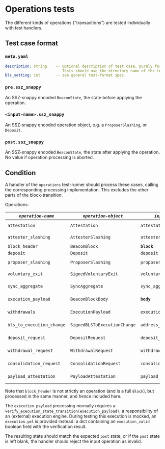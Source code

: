 # Operations tests

The different kinds of operations ("transactions") are tested individually with
test handlers.

## Test case format

### `meta.yaml`

```yaml
description: string    -- Optional description of test case, purely for debugging purposes.
                          Tests should use the directory name of the test case as identifier, not the description.
bls_setting: int       -- see general test-format spec.
```

### `pre.ssz_snappy`

An SSZ-snappy encoded `BeaconState`, the state before applying the operation.

### `<input-name>.ssz_snappy`

An SSZ-snappy encoded operation object, e.g. a `ProposerSlashing`, or `Deposit`.

### `post.ssz_snappy`

An SSZ-snappy encoded `BeaconState`, the state after applying the operation. No
value if operation processing is aborted.

## Condition

A handler of the `operations` test-runner should process these cases, calling
the corresponding processing implementation. This excludes the other parts of
the block-transition.

Operations:

| *`operation-name`*        | *`operation-object`*         | *`input name`*          | *`processing call`*                                                            |
| ------------------------- | ---------------------------- | ----------------------- | ------------------------------------------------------------------------------ |
| `attestation`             | `Attestation`                | `attestation`           | `process_attestation(state, attestation)`                                      |
| `attester_slashing`       | `AttesterSlashing`           | `attester_slashing`     | `process_attester_slashing(state, attester_slashing)`                          |
| `block_header`            | `BeaconBlock`                | **`block`**             | `process_block_header(state, block)`                                           |
| `deposit`                 | `Deposit`                    | `deposit`               | `process_deposit(state, deposit)`                                              |
| `proposer_slashing`       | `ProposerSlashing`           | `proposer_slashing`     | `process_proposer_slashing(state, proposer_slashing)`                          |
| `voluntary_exit`          | `SignedVoluntaryExit`        | `voluntary_exit`        | `process_voluntary_exit(state, voluntary_exit)`                                |
| `sync_aggregate`          | `SyncAggregate`              | `sync_aggregate`        | `process_sync_aggregate(state, sync_aggregate)` (new in Altair)                |
| `execution_payload`       | `BeaconBlockBody`            | **`body`**              | `process_execution_payload(state, body)` (new in Bellatrix)                    |
| `withdrawals`             | `ExecutionPayload`           | `execution_payload`     | `process_withdrawals(state, execution_payload)` (new in Capella)               |
| `bls_to_execution_change` | `SignedBLSToExecutionChange` | `address_change`        | `process_bls_to_execution_change(state, address_change)` (new in Capella)      |
| `deposit_request`         | `DepositRequest`             | `deposit_request`       | `process_deposit_request(state, deposit_request)` (new in Electra)             |
| `withdrawal_request`      | `WithdrawalRequest`          | `withdrawal_request`    | `process_withdrawal_request(state, withdrawal_request)` (new in Electra)       |
| `consolidation_request`   | `ConsolidationRequest`       | `consolidation_request` | `process_consolidation_request(state, consolidation_request)` (new in Electra) |
| `payload_attestation`     | `PayloadAttestation`         | `payload_attestation`   | `process_payload_attestation(state, payload_attestation)` (new in Gloas)     |

Note that `block_header` is not strictly an operation (and is a full `Block`),
but processed in the same manner, and hence included here.

The `execution_payload` processing normally requires a
`verify_execution_state_transition(execution_payload)`, a responsibility of an
(external) execution engine. During testing this execution is mocked, an
`execution.yml` is provided instead: a dict containing an `execution_valid`
boolean field with the verification result.

The resulting state should match the expected `post` state, or if the `post`
state is left blank, the handler should reject the input operation as invalid.
